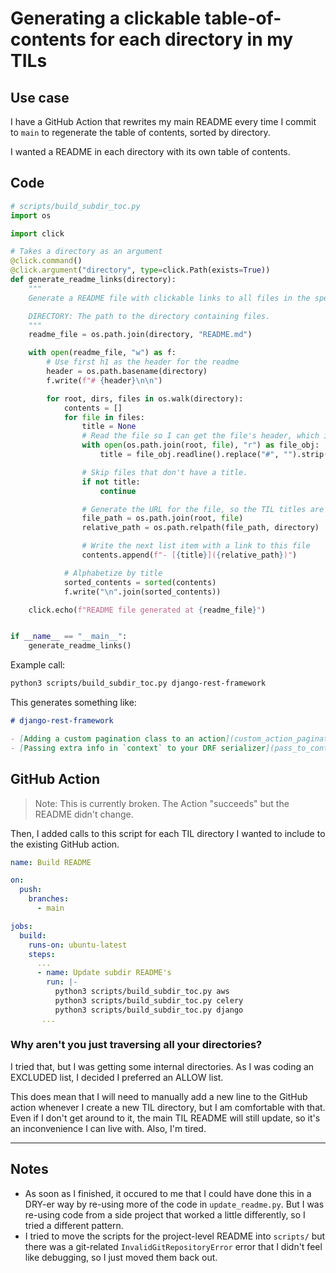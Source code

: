 # Generating a clickable table-of-contents for each directory in my TILs 

## Use case 

I have a GitHub Action that rewrites my main README every time I commit to `main` to regenerate the table of contents, sorted by directory. 

I wanted a README in each directory with its own table of contents. 

## Code 

```python
# scripts/build_subdir_toc.py
import os

import click

# Takes a directory as an argument 
@click.command()
@click.argument("directory", type=click.Path(exists=True))
def generate_readme_links(directory):
    """
    Generate a README file with clickable links to all files in the specified directory.

    DIRECTORY: The path to the directory containing files.
    """
    readme_file = os.path.join(directory, "README.md")

    with open(readme_file, "w") as f:
        # Use first h1 as the header for the readme 
        header = os.path.basename(directory)
        f.write(f"# {header}\n\n")

        for root, dirs, files in os.walk(directory):
            contents = []
            for file in files:
                title = None
                # Read the file so I can get the file's header, which is the TIL title.
                with open(os.path.join(root, file), "r") as file_obj:
                    title = file_obj.readline().replace("#", "").strip()

                # Skip files that don't have a title.
                if not title:
                    continue

                # Generate the URL for the file, so the TIL titles are clickable 
                file_path = os.path.join(root, file)
                relative_path = os.path.relpath(file_path, directory)

                # Write the next list item with a link to this file 
                contents.append(f"- [{title}]({relative_path})")

            # Alphabetize by title 
            sorted_contents = sorted(contents)
            f.write("\n".join(sorted_contents))

    click.echo(f"README file generated at {readme_file}")


if __name__ == "__main__":
    generate_readme_links()
```

Example call: 

```bash
python3 scripts/build_subdir_toc.py django-rest-framework
```

This generates something like: 

```markdown
# django-rest-framework

- [Adding a custom pagination class to an action](custom_action_pagination.md)
- [Passing extra info in `context` to your DRF serializer](pass_to_context.md)
```

## GitHub Action 

> Note: This is currently broken. The Action "succeeds" but the README didn't change. 

Then, I added calls to this script for each TIL directory I wanted to include to the existing GitHub action. 

```yaml
name: Build README

on:
  push:
    branches:
      - main

jobs:
  build:
    runs-on: ubuntu-latest
    steps:
      ...
      - name: Update subdir README's 
        run: |-
          python3 scripts/build_subdir_toc.py aws
          python3 scripts/build_subdir_toc.py celery
          python3 scripts/build_subdir_toc.py django
       ...
```

### Why aren't you just traversing all your directories? 

I tried that, but I was getting some internal directories. As I was coding an EXCLUDED list, I decided I preferred an ALLOW list. 

This does mean that I will need to manually add a new line to the GitHub action whenever I create a new TIL directory, but I am comfortable with that. Even if I don't get around to it, the main TIL README will still update, so it's an inconvenience I can live with. Also, I'm tired. 

--- 

## Notes 

- As soon as I finished, it occured to me that I could have done this in a DRY-er way by re-using more of the code in `update_readme.py`. But I was re-using code from a side project that worked a little differently, so I tried a different pattern. 
- I tried to move the scripts for the project-level README into `scripts/` but there was a git-related `InvalidGitRepositoryError` error that I didn't feel like debugging, so I just moved them back out.
